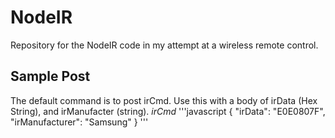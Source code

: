 # NodeIR

Repository for the NodeIR code in my attempt at a wireless remote control.

## Sample Post

The default command is to post irCmd.  Use this with a body of irData (Hex String), and irManufacter (string).
*irCmd*
'''javascript
{
    "irData": "E0E0807F",
    "irManufacturer": "Samsung"
}
'''